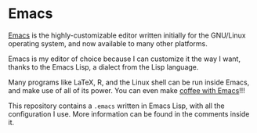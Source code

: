 Emacs
=====

[Emacs](http://www.gnu.org/software/emacs) is the highly-customizable
editor written initially for the GNU/Linux operating system, and now
available to many other platforms. 

Emacs is my editor of choice because I can customize it the way I want,
thanks to the Emacs Lisp, a dialect from the Lisp language.

Many programs like LaTeX, R, and the Linux shell can be run inside
Emacs, and make use of all of its power. You can even make [coffee with
Emacs](http://www.emacswiki.org/emacs/CoffeeMode)!!!

This repository contains a `.emacs` written in Emacs Lisp, with all the
configuration I use. More information can be found in the comments
inside it.